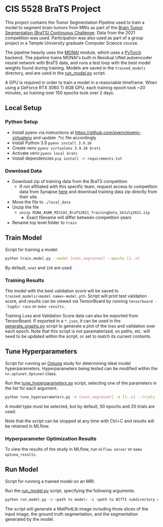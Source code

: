 # CIS 5528 BraTS Project

This project contains the Tumor Segmentation Pipeline used to train a model to segment brain tumors from MRIs as part of
the [Brain Tumor Segmentation (BraTS) Continuous Challenge](https://www.synapse.org/#!Synapse:syn27046444/wiki/616991).
Data from the 2021 competition was used. Participation was also used as part of a group project in a Temple University
graduate Computer Science course.

The pipeline heavily uses the [MONAI](https://monai.io/) module, which uses a [PyTorch](https://pytorch.org/) backend.
The pipeline trains MONAI's built-in Residual UNet autoencoder neural network with BraTS data, and runs a test loop with
the best model weights found during training. Models are saved in the `trained_models` directory, and are used in the
[run_model.py](run_model.py) script.

A GPU is required in order to train a model in a reasonable timeframe. When using a GeForce RTX 3060 Ti 8GB GPU, each
training epoch took ~20 minutes, so training over 150 epochs took over 2 days.

## Local Setup

### Python Setup

* Install pyenv via instructions at https://github.com/pyenv/pyenv-virtualenv and update .*rc file accordingly
* Install Python 3.9 `pyenv install 3.9.16`
* Create venv `pyenv virtualenv 3.9.16 brats`
* Activate venv `pyenv local brats`
* Install dependencies `pip install -r requirements.txt`

### Download Data

* Download zip of training data from the BraTS competition
    * If not affiliated with this specific team, request access to competition data from Synapse [here](https://www.synapse.org/#!Synapse:syn27046444/wiki/616992) and download training data zip directly from their site.
* Move the file to `./local_data`
* Unzip the file
  * `unzip RSNA_ASNR_MICCAI_BraTS2021_TrainingData_16July2021.zip`
      * Exact filename will differ between competition years
* Rename top level folder to `train`

## Train Model

Script for training a model.

```sh
python train_model.py --model [unet,segresnet] --epochs [1..n]
```

By default, `unet` and `150` are used.

### Training Results

The model with the best validation score will be saved to `trained_models/<model name>-model.pth`. Script will print
test validation score, and results can be viewed via TensorBoard by running `tensorboard --logdir runs` or `make results`.

Training Loss and Validation Score data can also be exported from TensorBoard. If exported in a `*.json`, it can be used
in the [generate_graphs.py](results/generate_graphs.py) script to generate a plot of the loss and validation over each
epoch. Note that this script is not paramaterized, so paths, etc. will need to be updated within the script, or set to
match its current contents.

## Tune Hyperparameters

Script for running an [Optuna](https://optuna.org/) study for determining ideal model hyperparameters. Hyperparameters
being tested can be modified within the `nn.optunet.Optunet` class.

Run the [tune_hyperparameters.py](tune_hyperparameters.py) script, selecting one of the parameters in the list for each argument.

```sh
python tune_hyperparameters.py -m [unet,segresnet] -e [1..n] --trials [1..n]
```

A model type must be selected, but by default, 50 epochs and 20 trials are used.

Note that the script can be stopped at any time with Ctrl+C and results will be retained in MLflow.

### Hyperparameter Optimization Results

To view the results of the study in MLflow, run `mlflow server` or `make optuna_results`.

## Run Model

Script for running a trained model on an MRI.

Run the [run_model.py](run_model.py) script, specifying the following arguments.

```sh
python run_model.py -m <path to model> -i <path to NIfTI subdirectory containing all channel images and segmentation>
```

The script will generate a MatPlotLib image including three slices of the input image, the ground truth segmentation,
and the segmentation generated by the model.
